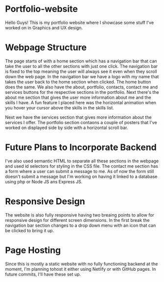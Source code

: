 # Portfolio-website
Hello Guys! This is my portfolio website where I showcase some stuff I've worked on in Graphics and UX design. 

# Webpage Structure
The page starts of with a home section which has a navigation bar that can take the user to all the other sections with just one click. The navigation bar is fixed to the top meaning the user will always see it even when they scroll down the web page. In the navigation bar we have a logo with my name that takes the user back to the home section when clicked. The home button does the same. We also have the about, portfolio, contacts, contact me and services buttons for the respective sections in the portfolio. Next there's the about me section that gives the user more information about me and the skills I have. A fun feature I placed here was the horizontal animation when you hover your cursor above the skills in the skills list. 

Next we have the services section that gives more information about the services I offer. The portfolio section contaons a couple of posters that I've worked on displayed side by side with a horizontal scroll bar.

# Future Plans to Incorporate Backend
I've also used semantic HTML to separate all these sections in the webpage and used id selectors for styling in the CSS file. The contact me section has a form where a user can submit a message to me. As of now the form still doesn't submit a message but I'm working on having it linked to a database using php or Node JS ans Express JS. 

# Responsive Design
The website is also fully responsive having two breaing points to allow for responsive design for different screen dimensions. In the first break the navigation bar section changes to a drop down menu with an icon that can be clicked to bring it up.

# Page Hosting 
Since this is mostly a static website with no fully functioning backend at the moment, I'm planning tohost it either using Netlify or with GitHub pages. In future commits, I'll have these set up.
